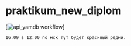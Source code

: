 # praktikum_new_diplom
[![api_yamdb workflow](https://github.com/WayBro-54/foodgram-project-react/actions/workflows/yamdb_workflow.yml/badge.svg)]

````
16.09 в 12:00 по мск тут будет красивый редми.
